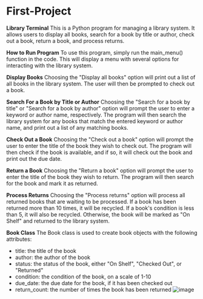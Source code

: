 # First-Project
**Library Terminal**
This is a Python program for managing a library system. It allows users to display all books, search for a book by title or author, check out a book, return a book, and process returns.

**How to Run Program** 
To use this program, simply run the main_menu() function in the code. This will display a menu with several options for interacting with the library system.

**Display Books**
Choosing the "Display all books" option will print out a list of all books in the library system. The user will then be prompted to check out a book.

**Search For a Book by Title or Author**
Choosing the "Search for a book by title" or "Search for a book by author" option will prompt the user to enter a keyword or author name, respectively. The program will then search the library system for any books that match the entered keyword or author name, and print out a list of any matching books.

**Check Out a Book**
Choosing the "Check out a book" option will prompt the user to enter the title of the book they wish to check out. The program will then check if the book is available, and if so, it will check out the book and print out the due date.

**Return a Book**
Choosing the "Return a book" option will prompt the user to enter the title of the book they wish to return. The program will then search for the book and mark it as returned.

**Process Returns**
Choosing the "Process returns" option will process all returned books that are waiting to be processed. If a book has been returned more than 10 times, it will be recycled. If a book's condition is less than 5, it will also be recycled. Otherwise, the book will be marked as "On Shelf" and returned to the library system.

**Book Class**
The Book class is used to create book objects with the following attributes:

* title: the title of the book
* author: the author of the book
* status: the status of the book, either "On Shelf", "Checked Out", or "Returned"
* condition: the condition of the book, on a scale of 1-10
* due_date: the due date for the book, if it has been checked out
* return_count: the number of times the book has been returned
![image](https://user-images.githubusercontent.com/125928129/229922077-b94ed488-7ec5-41d1-b35f-81cde1786e8f.png)

